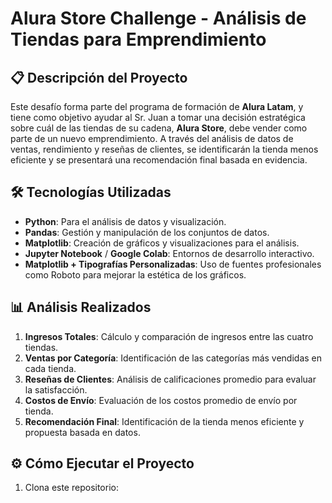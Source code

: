 # Alura Store Challenge - Análisis de Tiendas para Emprendimiento

## 📋 **Descripción del Proyecto**
Este desafío forma parte del programa de formación de **Alura Latam**, y tiene como objetivo ayudar al Sr. Juan a tomar una decisión estratégica sobre cuál de las tiendas de su cadena, **Alura Store**, debe vender como parte de un nuevo emprendimiento. A través del análisis de datos de ventas, rendimiento y reseñas de clientes, se identificarán la tienda menos eficiente y se presentará una recomendación final basada en evidencia.

## 🛠️ **Tecnologías Utilizadas**
- **Python**: Para el análisis de datos y visualización.
- **Pandas**: Gestión y manipulación de los conjuntos de datos.
- **Matplotlib**: Creación de gráficos y visualizaciones para el análisis.
- **Jupyter Notebook** / **Google Colab**: Entornos de desarrollo interactivo.
- **Matplotlib + Tipografías Personalizadas**: Uso de fuentes profesionales como Roboto para mejorar la estética de los gráficos.

## 📊 **Análisis Realizados**
1. **Ingresos Totales**: Cálculo y comparación de ingresos entre las cuatro tiendas.
2. **Ventas por Categoría**: Identificación de las categorías más vendidas en cada tienda.
3. **Reseñas de Clientes**: Análisis de calificaciones promedio para evaluar la satisfacción.
4. **Costos de Envío**: Evaluación de los costos promedio de envío por tienda.
5. **Recomendación Final**: Identificación de la tienda menos eficiente y propuesta basada en datos.

## ⚙️ **Cómo Ejecutar el Proyecto**
1. Clona este repositorio:
  
